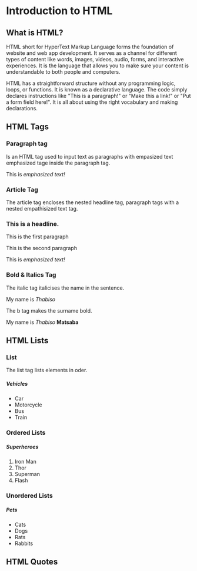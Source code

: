 # Introduction to HTML

## What is HTML?

HTML short for HyperText Markup Language forms the foundation of website and web app development. It serves as a channel for different types of content like words, images, videos, audio, forms, and interactive experiences. It is the language that allows you to make sure your content is understandable to both people and computers.

HTML has a straightforward structure without any programming logic, loops, or functions. It is known as a declarative language. The code simply declares instructions like "This is a paragraph!" or "Make this a link!" or "Put a form field here!". It is all about using the right vocabulary and making declarations.

## HTML Tags

### Paragraph tag

Is an HTML tag used to input text as paragraphs with empasized text emphasized tage inside the paragraph tag.

 <p> This is <em> emphasized text! </em> </p> 

### Article Tag

The article tag encloses the nested headline tag, paragraph tags with a nested empathisized text tag.

<article>
 <h3> This is a headline.</h3>
 <p>This is the first paragraph</p>
 <p>This is the second paragraph</p>
 <p> This is <em> emphasized text! </em> </p>
</article>

### Bold & Italics Tag

The italic tag italicises the name in the sentence.

<p>My name is <i>Thabiso</i></p>

The b tag makes the surname bold.

<p>My name is <i>Thabiso</i> <b>Matsaba</b></p>

## HTML Lists

### List

The list tag lists elements in oder.

<h5>Vehicles</h5>

<ul>

<li>Car</li>
<li>Motorcycle</li>
<li>Bus</li>
<li>Train</li>

</ul>

### Ordered Lists

<h5>Superheroes</h5>

<ol>
<li>Iron Man</li>
<li>Thor</li>
<li>Superman</li>
<li>Flash</li>
</ol>

### Unordered Lists

<h5>Pets</h5>

<ul>

<li>Cats</li>
<li>Dogs</li>
<li>Rats</li>
<li>Rabbits</li>

</ul>

## HTML Quotes

## 